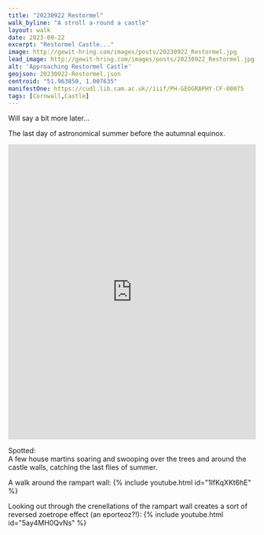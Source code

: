 ```yaml
---
title: "20230922 Restormel"
walk_byline: "A stroll a-round a castle"
layout: walk
date: 2023-09-22
excerpt: "Restormel Castle..."
image: http://gewit-hring.com/images/posts/20230922_Restormel.jpg
lead_image: http://gewit-hring.com/images/posts/20230922_Restormel.jpg
alt: 'Approaching Restormel Castle'
geojson: 20230922-Restormel.json
centroid: "51.963850, 1.007635"
manifestOne: https://cudl.lib.cam.ac.uk//iiif/PH-GEOGRAPHY-CF-00075 
tags: [Cornwall,Castle]
---
```

Will say a bit more later...

The last day of astronomical summer before the autumnal equinox.

<iframe src="https://fitzmuseum.cam.ac.uk/uv.html#?manifest={{ page.manifestOne }}&c=0&m=0&cv=0&config=&locales=en-GB:English (GB),cy-GB:Cymraeg,fr-FR:Français (FR),pl-PL:Polski,sv-SE:Svenska&r=0" width="100%" height="600" allowfullscreen frameborder="0"></iframe>

Spotted:   
A few house martins soaring and swooping over the trees and around the castle walls, catching the last flies of summer.

A walk around the rampart wall:
{% include youtube.html id="1IfKqXKt6hE" %} 

Looking out through the crenellations of the rampart wall creates a sort of reversed zoetrope effect (an eporteoz?!):
{% include youtube.html id="5ay4MH0QvNs" %} 
